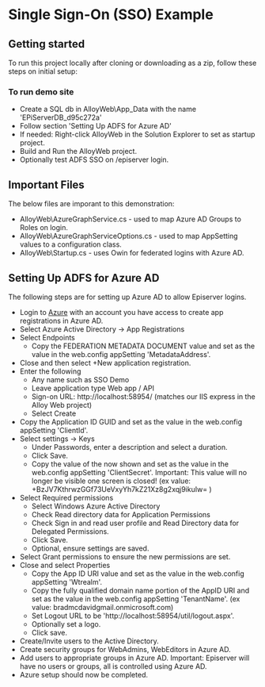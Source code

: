 # Single Sign-On (SSO) Example

## Getting started

To run this project locally after cloning or downloading as a zip, follow these steps on initial setup:

### To run demo site

* Create a SQL db in AlloyWeb\App_Data with the name 'EPiServerDB_d95c272a'
* Follow section 'Setting Up ADFS for Azure AD'
* If needed: Right-click AlloyWeb in the Solution Explorer to set as startup project.
* Build and Run the AlloyWeb project.
* Optionally test ADFS SSO on /episerver login.

## Important Files

The below files are imporant to this demonstration:

* AlloyWeb\AzureGraphService.cs - used to map Azure AD Groups to Roles on login.
* AlloyWeb\AzureGraphServiceOptions.cs - used to map AppSetting values to a configuration class.
* AlloyWeb\Startup.cs - uses Owin for federated logins with Azure AD.

## Setting Up ADFS for Azure AD

The following steps are for setting up Azure AD to allow Episerver logins.

* Login to [Azure](https://portal.azure.com) with an account you have access to create app registrations in Azure AD.
* Select Azure Active Directory -> App Registrations 
* Select Endpoints
  * Copy the FEDERATION METADATA DOCUMENT value and set as the value in the web.config appSetting 'MetadataAddress'.
* Close and then select +New application registration.
* Enter the following
  * Any name such as SSO Demo
  * Leave application type Web app / API
  * Sign-on URL: http://localhost:58954/ (matches our IIS express in the Alloy Web project)
  * Select Create
* Copy the Application ID GUID and set as the value in the web.config appSetting 'ClientId'.
* Select settings -> Keys
  * Under Passwords, enter a description and select a duration.
  * Click Save.
  * Copy the value of the now shown and set as the value in the web.config appSetting 'ClientSecret'. Important: This value will no longer be visible one screen is closed! (ex value: +BzJV7KthrwzGGf73UeVxyYh7kZ21Xz8g2xqj9ikuIw= )
* Select Required permissions
  * Select Windows Azure Active Directory
  * Check Read directory data for Application Permissions
  * Check Sign in and read user profile and Read Directory data for Delegated Permissions.
  * Click Save.
  * Optional, ensure settings are saved.
* Select Grant permissions to ensure the new permissions are set.
* Close and select Properties
  * Copy the App ID URI value and set as the value in the web.config appSetting 'Wtrealm'.
  * Copy the fully qualified domain name portion of the AppID URI and set as the value in the web.config appSetting 'TenantName'. (ex value: bradmcdavidgmail.onmicrosoft.com)
  * Set Logout URL to be 'http://localhost:58954/util/logout.aspx'.
  * Optionally set a logo.
  * Click save.
* Create/Invite users to the Active Directory.
* Create security groups for WebAdmins, WebEditors in Azure AD.
* Add users to appropriate groups in Azure AD. Important: Episerver will have no users or groups, all is controlled using Azure AD.
* Azure setup should now be completed.
